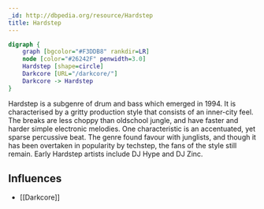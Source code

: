 ```yaml
---
_id: http://dbpedia.org/resource/Hardstep
title: Hardstep
---
```


```dot
digraph {
	graph [bgcolor="#F3DDB8" rankdir=LR]
	node [color="#26242F" penwidth=3.0]
	Hardstep [shape=circle]
	Darkcore [URL="/darkcore/"]
	Darkcore -> Hardstep
}
```

Hardstep is a subgenre of drum and bass which emerged in 1994. It is characterised by a gritty production style that consists of an inner-city feel. The breaks are less choppy than oldschool jungle, and have faster and harder simple electronic melodies. One characteristic is an accentuated, yet sparse percussive beat. The genre found favour with junglists, and though it has been overtaken in popularity by techstep, the fans of the style still remain. Early Hardstep artists include DJ Hype and DJ Zinc.

## Influences

- [[Darkcore]]
